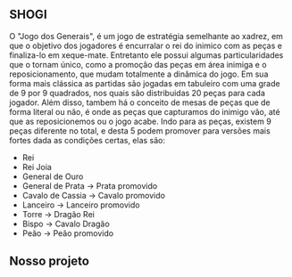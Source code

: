 ## SHOGI

O "Jogo dos Generais", é um jogo de estratégia semelhante ao xadrez, em que o objetivo dos jogadores é encurralar o rei do inimico com as peças e finaliza-lo em xeque-mate.  Entretanto ele possui algumas particularidades que o tornam único, como a promoção das peças em área inimiga e o reposicionamento, que mudam totalmente a dinâmica do jogo.
Em sua forma mais clássica as partidas são jogadas em tabuleiro com uma grade de 9 por 9 quadrados, nos quais são distribuidas 20 peças para cada jogador. Além disso, tambem há o conceito de mesas de peças que de forma literal ou não, é onde as peças que capturamos do inimigo vão, até que as reposicionemos ou o jogo acabe. Indo para as peças, existem 9 peças diferente no total, e desta 5 podem promover para versões mais fortes dada as condições certas, elas são:
* Rei
* Rei Joia
* General de Ouro
* General de Prata -> Prata promovido
* Cavalo de Cassia -> Cavalo promovido
* Lanceiro -> Lanceiro promovido
* Torre -> Dragão Rei
* Bispo -> Cavalo Dragão
* Peão -> Peão promovido
## Nosso projeto
